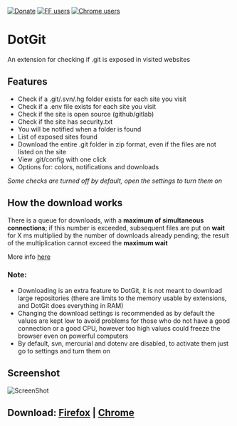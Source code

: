 [![Donate](https://img.shields.io/badge/Donate-PayPal-blue.svg)](https://paypal.me/davtur19)
[![FF users](https://img.shields.io/amo/users/dotgit?color=orange&label=Firefox%20users)](https://addons.mozilla.org/it/firefox/addon/dotgit/)
[![Chrome users](https://img.shields.io/chrome-web-store/users/pampamgoihgcedonnphgehgondkhikel?label=Chrome%20users)](https://chrome.google.com/webstore/detail/dotgit/pampamgoihgcedonnphgehgondkhikel)

# DotGit

An extension for checking if .git is exposed in visited websites

## Features

- Check if a .git/.svn/.hg folder exists for each site you visit
- Check if a .env file exists for each site you visit
- Check if the site is open source (github/gitlab)
- Check if the site has security.txt
- You will be notified when a folder is found
- List of exposed sites found
- Download the entire .git folder in zip format, even if the files are not listed on the site
- View .git/config with one click
- Options for: colors, notifications and downloads

_Some checks are turned off by default, open the settings to turn them on_
## How the download works

There is a queue for downloads, with a **maximum of simultaneous connections**; if this number is exceeded, subsequent
files are put on **wait** for X ms multiplied by the number of downloads already pending; the result of the
multiplication cannot exceed the **maximum wait**

More info [here](https://github.com/davtur19/DotGit/blob/b0f589dfd78396990b8d17e4268bd68471b4ff53/dotgit.js#L180-L192)

### Note:

- Downloading is an extra feature to DotGit, it is not meant to download large repositories (there are limits to the
  memory usable by extensions, and DotGit does everything in RAM)
- Changing the download settings is recommended as by default the values are kept low to avoid problems for those who do
  not have a good connection or a good CPU, however too high values could freeze the browser even on powerful computers
- By default, svn, mercurial and dotenv are disabled, to activate them just go to settings and turn them on

## Screenshot

![ScreenShot](https://user-images.githubusercontent.com/13476215/213874632-6f05c28e-1e90-487e-a0d9-f619b9b69e1a.png)

## Download: [Firefox](https://addons.mozilla.org/it/firefox/addon/dotgit/) | [Chrome](https://chrome.google.com/webstore/detail/dotgit/pampamgoihgcedonnphgehgondkhikel)
